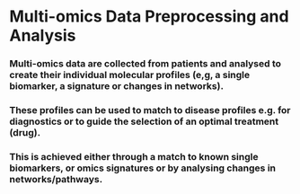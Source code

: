 # Multi-omics Data Preprocessing and Analysis

### Multi-omics data are collected from patients and analysed to create their individual molecular profiles (e,g, a single biomarker, a signature or changes in networks).
### These profiles can be used to match to disease profiles e.g. for diagnostics or to guide the selection of an optimal treatment (drug).
### This is achieved either through a match to known single biomarkers, or omics signatures or by analysing changes in networks/pathways.
